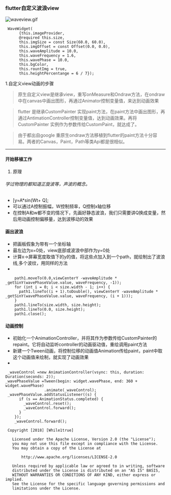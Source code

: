 ### flutter自定义波浪view

![waveview.gif](https://github.com/While1true/WaveView_flutter/blob/master/waveview.gif)
```
 WaveWidget(
      {this.imageProvider,
      @required this.size,
      this.imgSize = const Size(60.0, 60.0),
      this.imgOffset = const Offset(0.0, 0.0),
      this.waveAmplitude = 10.0,
      this.waveFrequency = 1.6,
      this.wavePhase = 10.0,
      this.bgColor,
      this.rountImg = true,
      this.heightPercentange = 6 / 7});
```

1.自定义view动画的步骤
> 原生自定义view是继承view，重写onMeasure和Ondraw方法，在ondraw中在canvas中画出图形，再通过Animator控制变量值，来达到动画效果

> flutter 是继承CustomPainter 实现paint方法，在paint方法中画出图形，再通过AntimationController控制变量值，达到动画效果。再将CustomPainter 实例作为参数传给CustomPaint，就达成了。

>由于都出自google 重原生ondraw方法移植到flutter的paint方法十分容易。两者的Canvas，Paint，Path等类Api都是很相似。


---
#### 开始移植工作
  
1. 原理
###### 学过物理的都知道正旋波等，声波的概念。
- [y=A*sin(Wt+ Q];
- 可以通过A控制振幅，W控制频率，Q控制x轴位移
- 在控制A和w都不变的情况下，先画好静态波浪，我们只需要讲Q换成变量，然后用动画控制偏移量，达到波移动的效果

#### 画出波浪

- 把画板假象为带有一个坐标轴
- 最左边为x=0处，view底部或波浪中部作为y=0处
- 计算x->屏幕宽度取值下的y的值，将这些点加入到一个path，就绘制出了波浪线,多个波纹，用同样的方法
-
```
    path1.moveTo(0.0,viewCenterY -waveAmplitude * _getSinY(wavePhaseValue.value, waveFrequency, -1));
    for (int i = 0; i < size.width - 1; i++) {
      path1.lineTo((i + 1).toDouble(), viewCenterY -waveAmplitude * _getSinY(wavePhaseValue.value, waveFrequency, (i + 1)));
    }
    path1.lineTo(size.width, size.height);
    path1.lineTo(0.0, size.height);
    path1.close();
```

#### 动画控制
- 初始化一个AnimationController，并将其作为参数传给CustomPainter的repaint。它将自动监听controller的动画驱动值，重绘调用paint方法
- 新建一个Tween动画，将控制位移的动画值Animation<double>传给paint，paint中取这个动画值来绘制，就实现了动画效果
-
```
 _waveControl =new AnimationController(vsync: this, duration: Duration(seconds: 2));
_wavePhaseValue =Tween(begin: widget.wavePhase, end: 360 + widget.wavePhase)
                 .animate(_waveControl);
 _wavePhaseValue.addStatusListener((s) {
      if (s == AnimationStatus.completed) {
        _waveControl.reset();
        _waveControl.forward();
      }
    });
    _waveControl.forward();

```

```
 Copyright [2018] [While1true]

   Licensed under the Apache License, Version 2.0 (the "License");
   you may not use this file except in compliance with the License.
   You may obtain a copy of the License at

       http://www.apache.org/licenses/LICENSE-2.0

   Unless required by applicable law or agreed to in writing, software
   distributed under the License is distributed on an "AS IS" BASIS,
   WITHOUT WARRANTIES OR CONDITIONS OF ANY KIND, either express or implied.
   See the License for the specific language governing permissions and
   limitations under the License.
```

